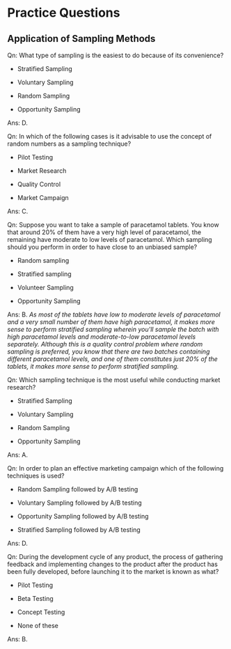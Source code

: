 # Practice Questions
## Application of Sampling Methods

Qn: What type of sampling is the easiest to do because of its convenience?

- Stratified  Sampling

- Voluntary Sampling

- Random Sampling

- Opportunity Sampling

Ans: D.

Qn: In which of the following cases is it advisable to use the concept of random numbers as a sampling technique?

- Pilot Testing

- Market Research

- Quality  Control

- Market Campaign

Ans: C.

Qn: Suppose you want to take a sample of paracetamol tablets. You know that around 20% of them have a very high level of paracetamol, the remaining have moderate to low levels of paracetamol. Which sampling should you perform in order to have close to an unbiased sample?

- Random sampling

- Stratified sampling

- Volunteer Sampling

- Opportunity Sampling

Ans: B. *As most of the tablets have low to moderate levels of paracetamol and a very small number of them have high paracetamol, it makes more sense to perform stratified sampling wherein you'll sample the batch with high paracetamol levels and moderate-to-low paracetamol levels separately. Although this is a quality control problem where random sampling is preferred, you know that there are two batches containing different paracetamol levels, and one of them constitutes just 20% of the tablets, it makes more sense to perform stratified sampling.*

Qn: Which sampling technique is the most useful while conducting market research?

- Stratified Sampling

- Voluntary Sampling

- Random Sampling

- Opportunity Sampling

Ans: A.

Qn: In order to plan an effective marketing campaign which of the following techniques is used?

- Random Sampling followed by A/B testing

- Voluntary Sampling followed by A/B testing

- Opportunity Sampling followed by A/B testing

- Stratified Sampling followed by A/B testing

Ans: D.

Qn: During the development cycle of any product, the process of gathering feedback and implementing changes to the product after the product has been fully developed, before launching it to the market is known as what?

- Pilot Testing

- Beta Testing

- Concept Testing

- None of these

Ans: B.
